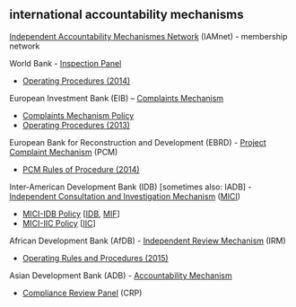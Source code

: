 
## international accountability mechanisms

[Independent Accountability Mechanismes Network](http://independentaccountabilitymechanism.net/) (IAMnet)  - membership network

World Bank - [Inspection Panel](http://ewebapps.worldbank.org/apps/ip/Pages/Home.aspx)
* [Operating Procedures (2014)](http://ewebapps.worldbank.org/apps/ip/PanelMandateDocuments/2014%20Updated%20Operating%20Procedures.pdf)

European Investment Bank (EIB) – [Complaints Mechanism](http://www.eib.org/about/accountability/complaints/)
* [Complaints Mechanism Policy](http://www.eib.org/infocentre/publications/all/complaints-mechanism-policy)
* [Operating Procedures (2013)](http://www.eib.org/attachments/strategies/complaints_mechanism_operating_procedures_en.pdf)

European Bank for Reconstruction and Development (EBRD) - [Project Complaint Mechanism](http://www.ebrd.com/work-with-us/project-finance/project-complaint-mechanism.html) (PCM)
* [PCM Rules of Procedure (2014)](http://www.ebrd.com/downloads/integrity/pcmrules.pdf)

Inter-American Development Bank (IDB) [sometimes also: IADB] - [Independent Consultation and Investigation Mechanism](http://www.iadb.org/en/mici/mici,1752.html) ([MICI](# "Mecanismo Independiente de Consulta e Investigación"))
* [MICI-IDB Policy](http://www.iadb.org/document.cfm?id=40792853) [[IDB](http://www.iadb.org/en/inter-american-development-bank,2837.html), [MIF](http://www.fomin.org/en-us/)]
* [MICI-IIC Policy](http://www.iadb.org/document.cfm?id=40151002) [[IIC](http://www.iic.org/en)]

African Development Bank (AfDB) - [Independent Review Mechanism](https://www.afdb.org/en/about-us/organisational-structure/independent-review-mechanism-irm/) (IRM)
- [Operating Rules and Procedures (2015)](https://www.afdb.org/fileadmin/uploads/afdb/Documents/Compliance-Review/Revised_IRM_Operating_Rules_and_Procedures_2015.pdf)

Asian Development Bank (ADB) - [Accountability Mechanism](https://www.adb.org/site/accountability-mechanism/main)
* [Compliance Review Panel](http://compliance.adb.org/dir0035p.nsf/alldocs/BDAO-7XG526?OpenDocument) (CRP)

